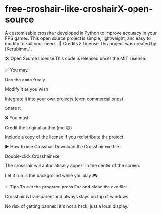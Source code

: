 # free-croshair-like-croshairX-open-source
A customizable crosshair developed in Python to improve accuracy in your FPS games. This open source project is simple, lightweight, and easy to modify to suit your needs.
📄 Credits & License
This project was created by [Kerubimm_].

🛠 Open Source License
This code is released under the MIT License.

✅ You may:

Use the code freely

Modify it as you wish

Integrate it into your own projects (even commercial ones)

Share it

❌ You must:

Credit the original author (me 😄)

Include a copy of the license if you redistribute the project

▶️ How to use Crosshair
Download the Crosshair.exe file

Double-click Crosshair.exe

The crosshair will automatically appear in the center of the screen.

Let it run in the background while you play 🎮

✨ Tips
To exit the program: press Esc and close the exe file.

Crosshair is transparent and always stays on top of windows.

No risk of getting banned: it's not a hack, just a local display.
